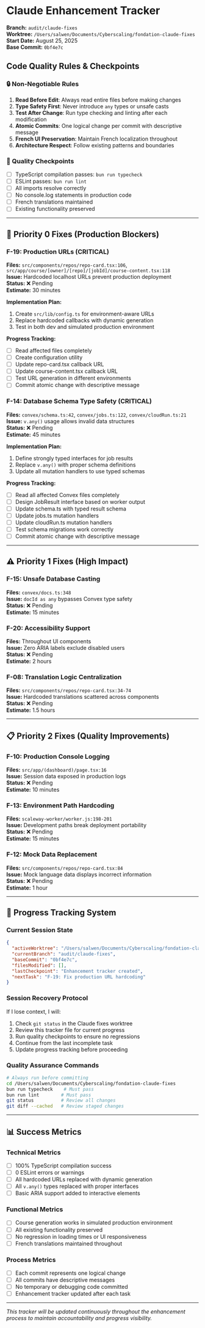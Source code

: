 # Claude Enhancement Tracker

**Branch:** `audit/claude-fixes`  
**Worktree:** `/Users/salwen/Documents/Cyberscaling/fondation-claude-fixes`  
**Start Date:** August 25, 2025  
**Base Commit:** `0bf4e7c`

## Code Quality Rules & Checkpoints

### 🔒 Non-Negotiable Rules
1. **Read Before Edit**: Always read entire files before making changes
2. **Type Safety First**: Never introduce `any` types or unsafe casts
3. **Test After Change**: Run type checking and linting after each modification
4. **Atomic Commits**: One logical change per commit with descriptive message
5. **French UI Preservation**: Maintain French localization throughout
6. **Architecture Respect**: Follow existing patterns and boundaries

### 🎯 Quality Checkpoints
- [ ] TypeScript compilation passes: `bun run typecheck`
- [ ] ESLint passes: `bun run lint`
- [ ] All imports resolve correctly
- [ ] No console.log statements in production code
- [ ] French translations maintained
- [ ] Existing functionality preserved

---

## 🚨 Priority 0 Fixes (Production Blockers)

### F-19: Production URLs (CRITICAL)
**Files:** `src/components/repos/repo-card.tsx:106`, `src/app/course/[owner]/[repo]/[jobId]/course-content.tsx:118`  
**Issue:** Hardcoded localhost URLs prevent production deployment  
**Status:** ❌ Pending  
**Estimate:** 30 minutes  

**Implementation Plan:**
1. Create `src/lib/config.ts` for environment-aware URLs
2. Replace hardcoded callbacks with dynamic generation
3. Test in both dev and simulated production environment

**Progress Tracking:**
- [ ] Read affected files completely
- [ ] Create configuration utility
- [ ] Update repo-card.tsx callback URL
- [ ] Update course-content.tsx callback URL  
- [ ] Test URL generation in different environments
- [ ] Commit atomic change with descriptive message

### F-14: Database Schema Type Safety (CRITICAL)
**Files:** `convex/schema.ts:42`, `convex/jobs.ts:122`, `convex/cloudRun.ts:21`  
**Issue:** `v.any()` usage allows invalid data structures  
**Status:** ❌ Pending  
**Estimate:** 45 minutes  

**Implementation Plan:**
1. Define strongly typed interfaces for job results
2. Replace `v.any()` with proper schema definitions
3. Update all mutation handlers to use typed schemas

**Progress Tracking:**
- [ ] Read all affected Convex files completely
- [ ] Design JobResult interface based on worker output
- [ ] Update schema.ts with typed result schema
- [ ] Update jobs.ts mutation handlers
- [ ] Update cloudRun.ts mutation handlers
- [ ] Test schema migrations work correctly
- [ ] Commit atomic change with descriptive message

---

## ⚠️ Priority 1 Fixes (High Impact)

### F-15: Unsafe Database Casting
**Files:** `convex/docs.ts:348`  
**Issue:** `docId as any` bypasses Convex type safety  
**Status:** ❌ Pending  
**Estimate:** 15 minutes  

### F-20: Accessibility Support  
**Files:** Throughout UI components  
**Issue:** Zero ARIA labels exclude disabled users  
**Status:** ❌ Pending  
**Estimate:** 2 hours  

### F-08: Translation Logic Centralization
**Files:** `src/components/repos/repo-card.tsx:34-74`  
**Issue:** Hardcoded translations scattered across components  
**Status:** ❌ Pending  
**Estimate:** 1.5 hours  

---

## 📋 Priority 2 Fixes (Quality Improvements)

### F-10: Production Console Logging
**Files:** `src/app/(dashboard)/page.tsx:16`  
**Issue:** Session data exposed in production logs  
**Status:** ❌ Pending  
**Estimate:** 10 minutes  

### F-13: Environment Path Hardcoding
**Files:** `scaleway-worker/worker.js:198-201`  
**Issue:** Development paths break deployment portability  
**Status:** ❌ Pending  
**Estimate:** 15 minutes  

### F-12: Mock Data Replacement
**Files:** `src/components/repos/repo-card.tsx:84`  
**Issue:** Mock language data displays incorrect information  
**Status:** ❌ Pending  
**Estimate:** 1 hour  

---

## 🔄 Progress Tracking System

### Current Session State
```json
{
  "activeWorktree": "/Users/salwen/Documents/Cyberscaling/fondation-claude-fixes",
  "currentBranch": "audit/claude-fixes", 
  "baseCommit": "0bf4e7c",
  "filesModified": [],
  "lastCheckpoint": "Enhancement tracker created",
  "nextTask": "F-19: Fix production URL hardcoding"
}
```

### Session Recovery Protocol
If I lose context, I will:
1. Check `git status` in the Claude fixes worktree
2. Review this tracker file for current progress
3. Run quality checkpoints to ensure no regressions
4. Continue from the last incomplete task
5. Update progress tracking before proceeding

### Quality Assurance Commands
```bash
# Always run before committing
cd /Users/salwen/Documents/Cyberscaling/fondation-claude-fixes
bun run typecheck    # Must pass
bun run lint        # Must pass  
git status          # Review all changes
git diff --cached   # Review staged changes
```

---

## 📊 Success Metrics

### Technical Metrics
- [ ] 100% TypeScript compilation success
- [ ] 0 ESLint errors or warnings
- [ ] All hardcoded URLs replaced with dynamic generation
- [ ] All `v.any()` types replaced with proper interfaces
- [ ] Basic ARIA support added to interactive elements

### Functional Metrics  
- [ ] Course generation works in simulated production environment
- [ ] All existing functionality preserved
- [ ] No regression in loading times or UI responsiveness
- [ ] French translations maintained throughout

### Process Metrics
- [ ] Each commit represents one logical change
- [ ] All commits have descriptive messages
- [ ] No temporary or debugging code committed
- [ ] Enhancement tracker updated after each task

---

*This tracker will be updated continuously throughout the enhancement process to maintain accountability and progress visibility.*